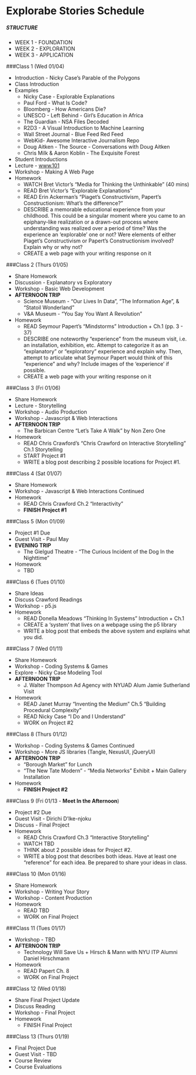 Explorabe Stories Schedule
==========================

##### STRUCTURE  
* WEEK 1 - FOUNDATION  
* WEEK 2 - EXPLORATION  
* WEEK 3 - APPLICATION  

###Class 1 (Wed 01/04)
* Introduction - Nicky Case’s Parable of the Polygons  
* Class Introduction  
* Examples  
	* Nicky Case - Explorable Explanations  
	* Paul Ford - What Is Code?  
	* Bloomberg - How Americans Die?  
	* UNESCO - Left Behind - Girl’s Education in Africa  
	* The Guardian - NSA Files Decoded  
	* R2D3 - A Visual Introduction to Machine Learning  
	* Wall Street Journal - Blue Feed Red Feed  
	* WebKid- Awesome Interactive Journalism Repo  
	* Doug Aitken - The Source - Conversations with Doug Aitken  
	* Chris Milk & Aaron Koblin - The Exquisite Forest  
* Student Introductions
* Lecture - www.101
* Workshop - Making A Web Page
* Homework  
	* WATCH Bret Victor’s “Media for Thinking the Unthinkable” (40 mins)  
	* READ Bret Victor’s “Explorable Explanations”
	* READ Erin Ackerman’s “Piaget’s Constructivism, Papert’s Constructionism: What’s the difference?”
	* DESCRIBE a memorable educational experience from your childhood. This could be a singular moment where you came to an epiphany-like realization or a drawn-out process where understanding was realized over a period of time? Was the experience an ‘explorable’ one or not? Were elements of either Piaget’s Constructivism or Papert’s Constructionism involved? Explain why or why not?  
	* CREATE a web page with your writing response on it  

###Class 2 (Thurs 01/05)
* Share Homework
* Discussion - Explanatory vs Exploratory
* Workshop - Basic Web Development
* **AFTERNOON TRIP**  
	* Science Museum - “Our Lives In Data”, “The Information Age”, & “Statoil Wonderland”   
	* V&A Museum - “You Say You Want A Revolution”  
* Homework  
	* READ Seymour Papert’s “Mindstorms” Introduction + Ch.1 (pp. 3 - 37)
	* DESCRIBE one noteworthy “experience” from the museum visit, i.e. an installation, exhibition, etc.  Attempt to categorize it as an “explanatory” or “exploratory” experience and explain why. Then, attempt to articulate what Seymour Papert would think of this “experience” and why? Include images of the ‘experience’ if possible. 
	* CREATE a web page with your writing response on it

###Class 3 (Fri 01/06)
* Share Homework  
* Lecture - Storytelling  
* Workshop - Audio Production  
* Workshop - Javascript & Web Interactions  
* **AFTERNOON TRIP**  
	* The Barbican Centre “Let’s Take A Walk” by Non Zero One  
* Homework  
	* READ Chris Crawford’s “Chris Crawford on Interactive Storytelling” Ch.1 Storytelling
	* START Project #1  
	* WRITE a blog post describing 2 possible locations for Project #1.  

###Class 4 (Sat 01/07)
* Share Homework  
* Workshop - Javascript & Web Interactions Continued  
* Homework  
	* READ Chris Crawford Ch.2 “Interactivity”  
	* **FINISH Project #1**   

###Class 5 (Mon 01/09)
* Project #1 Due  
* Guest Visit - Paul May  
* **EVENING TRIP**  
	* The Gielgud Theatre - “The Curious Incident of the Dog In the Nighttime”  
* Homework  
	* TBD  

###Class 6 (Tues 01/10)
* Share Ideas  
* Discuss Crawford Readings  
* Workshop - p5.js  
* Homework  
	* READ Donella Meadows “Thinking In Systems” Introduction + Ch.1  
	* CREATE a ‘system’ that lives on a webpage using the p5 library  
	* WRITE a blog post that embeds the above system and explains what you did.  

###Class 7 (Wed 01/11)
* Share Homework  
* Workshop - Coding Systems & Games  
* Explore - Nicky Case Modeling Tool  
* **AFTERNOON TRIP**  
	* J. Walter Thompson Ad Agency with NYUAD Alum Jamie Sutherland Visit   
* Homework  
	* READ Janet Murray “Inventing the Medium” Ch.5 “Building Procedural Complexity”  
	* READ Nicky Case “I Do and I Understand”  
	* WORK on Project #2  

###Class 8 (Thurs 01/12)
* Workshop - Coding Systems & Games Continued  
* Workshop - More JS libraries (Tangle, NexusUI, jQueryUI)  
* **AFTERNOON TRIP** 
	* “Borough Market” for Lunch
	* “The New Tate Modern” - “Media Networks” Exhibit + Main Gallery Installation
* Homework  
	* **FINISH Project #2**

###Class 9  (Fri 01/13 - **Meet In the Afternoon**)
* Project #2 Due  
* Guest  Visit - Dirichi D’Ike-njoku  
* Discuss - Final Project  
* Homework  
	* READ Chris Crawford Ch.3 “Interactive Storytelling”  
	* WATCH TBD  
	* THINK about 2 possible ideas for Project #2.   
	* WRITE a blog post that describes both ideas. Have at least one “reference” for each idea. Be prepared to share your ideas in class.   
 
###Class 10 (Mon 01/16)
* Share Homework
* Workshop - Writing Your Story
* Workshop - Content Production
* Homework
	* READ TBD
	* WORK on Final Project

###Class 11 (Tues 01/17)
* Workshop - TBD  
* **AFTERNOON TRIP**  
	* Technology Will Save Us + Hirsch & Mann with NYU ITP Alumni Daniel Hirschmann  
* Homework  
	* READ Papert Ch. 8
	* WORK on Final Project  

###Class 12 (Wed 01/18)
* Share Final Project Update  
* Discuss Reading  
* Workshop - Final Project  
* Homework  
	* FINISH Final Project  

###Class 13 (Thurs 01/19)
* Final Project Due  
* Guest Visit - TBD  
* Course Review  
* Course Evaluations  